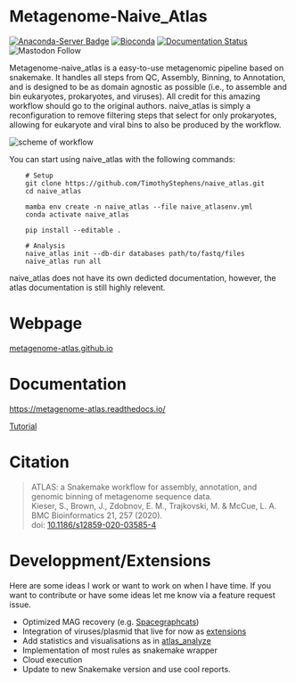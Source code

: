 # Metagenome-Naive_Atlas

[![Anaconda-Server Badge](https://anaconda.org/bioconda/metagenome-atlas/badges/latest_release_relative_date.svg)](https://anaconda.org/bioconda/metagenome-atlas)
[![Bioconda](https://img.shields.io/conda/dn/bioconda/metagenome-atlas.svg?label=Bioconda )](https://anaconda.org/bioconda/metagenome-atlas)
[![Documentation Status](https://readthedocs.org/projects/metagenome-atlas/badge/?version=latest)](https://metagenome-atlas.readthedocs.io/en/latest/?badge=latest)
![Mastodon Follow](https://img.shields.io/mastodon/follow/109273833677404282?domain=https%3A%2F%2Fmstdn.science&style=social)
<!--[![follow on twitter](https://img.shields.io/twitter/follow/SilasKieser.svg?style=social&label=Follow)](https://twitter.com/search?f=tweets&q=%40SilasKieser%20%23metagenomeAtlas&src=typd) -->


Metagenome-naive_atlas is a easy-to-use metagenomic pipeline based on snakemake. It handles all steps from QC, Assembly, Binning, to Annotation, and is designed to be as domain agnostic as possible (i.e., to assemble and bin eukaryotes, prokaryotes, and viruses).
All credit for this amazing workflow should go to the original authors. naive_atlas is simply a reconfiguration to remove filtering steps that select for only prokaryotes, allowing for eukaryote and viral bins to also be produced by the workflow.

![scheme of workflow](resources/images/atlas_list.png?raw=true)

You can start using naive_atlas with the following commands:
```
    # Setup
    git clone https://github.com/TimothyStephens/naive_atlas.git
    cd naive_atlas
    
    mamba env create -n naive_atlas --file naive_atlasenv.yml
    conda activate naive_atlas
    
    pip install --editable .
    
    # Analysis
    naive_atlas init --db-dir databases path/to/fastq/files
    naive_atlas run all
```
naive_atlas does not have its own dedicted documentation, however, the atlas documentation is still highly relevent.

# Webpage

[metagenome-atlas.github.io](https://metagenome-atlas.github.io/)

# Documentation

https://metagenome-atlas.readthedocs.io/

[Tutorial](https://github.com/metagenome-atlas/Tutorial)

# Citation

> ATLAS: a Snakemake workflow for assembly, annotation, and genomic binning of metagenome sequence data.  
> Kieser, S., Brown, J., Zdobnov, E. M., Trajkovski, M. & McCue, L. A.   
> BMC Bioinformatics 21, 257 (2020).  
> doi: [10.1186/s12859-020-03585-4](https://doi.org/10.1186/s12859-020-03585-4)


# Developpment/Extensions

Here are some ideas I work or want to work on when I have time. If you want to contribute or have some ideas let me know via a feature request issue.

- Optimized MAG recovery (e.g. [Spacegraphcats](https://github.com/spacegraphcats/spacegraphcats))
- Integration of viruses/plasmid that live for now as [extensions](https://github.com/metagenome-atlas/virome_atlas)
- Add statistics and visualisations as in [atlas_analyze](https://github.com/metagenome-atlas/atlas_analyze)
- Implementation of most rules as snakemake wrapper
- Cloud execution
- Update to new Snakemake version and use cool reports.
